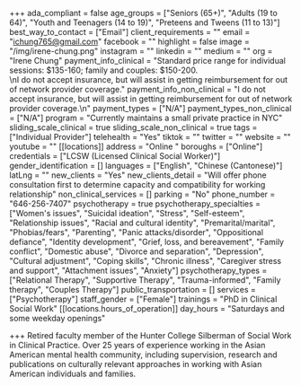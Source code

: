 +++
ada_compliant = false
age_groups = ["Seniors (65+)", "Adults (19 to 64)", "Youth and Teenagers (14 to 19)", "Preteens and Tweens (11 to 13)"]
best_way_to_contact = ["Email"]
client_requirements = ""
email = "ichung765@gmail.com"
facebook = ""
highlight = false
image = "/img/irene-chung.png"
instagram = ""
linkedin = ""
medium = ""
org = "Irene Chung"
payment_info_clinical = "Standard price range for individual sessions: $135-160; family and couples: $150-200. <br>\nI do not accept insurance, but will assist in getting reimbursement for out of network provider coverage."
payment_info_non_clinical = "I do not accept insurance, but will assist in getting reimbursement for out of network provider coverage.\n"
payment_types = ["N/A"]
payment_types_non_clinical = ["N/A"]
program = "Currently maintains a small private practice in NYC"
sliding_scale_clinical = true
sliding_scale_non_clinical = true
tags = ["Individual Provider"]
telehealth = "Yes"
tiktok = ""
twitter = ""
website = ""
youtube = ""
[[locations]]
address = "Online "
boroughs = ["Online"]
credentials = ["LCSW (Licensed Clinical Social Worker)"]
gender_identification = []
languages = ["English", "Chinese (Cantonese)"]
latLng = ""
new_clients = "Yes"
new_clients_detail = "Will offer phone consultation first to determine capacity and compatibility for working relationship"
non_clinical_services = []
parking = "No"
phone_number = "646-256-7407"
psychotherapy = true
psychotherapy_specialties = ["Women's issues", "Suicidal ideation", "Stress", "Self-esteem", "Relationship issues", "Racial and cultural identity", "Premarital/marital", "Phobias/fears", "Parenting", "Panic attacks/disorder", "Oppositional defiance", "Identity development", "Grief, loss, and bereavement", "Family conflict", "Domestic abuse", "Divorce and separation", "Depression", "Cultural adjustment", "Coping skills", "Chronic illness", "Caregiver stress and support", "Attachment issues", "Anxiety"]
psychotherapy_types = ["Relational Therapy", "Supportive Therapy", "Trauma-informed", "Family therapy", "Couples Therapy"]
public_transportation = []
services = ["Psychotherapy"]
staff_gender = ["Female"]
trainings = "PhD in Clinical Social Work"
[[locations.hours_of_operation]]
day_hours = "Saturdays and some weekday openings"

+++
Retired faculty member of the Hunter College Silberman of Social Work in Clinical Practice. Over 25 years of experience working in the Asian American mental health community, including supervision, research and publications on culturally relevant approaches in working with Asian American individuals and families.